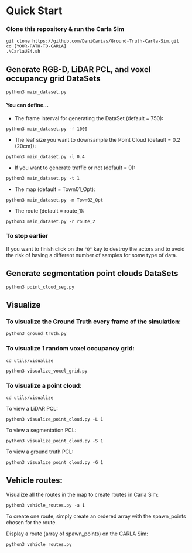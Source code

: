 # Quick Start
### Clone this repository & run the Carla Sim
```
git clone https://github.com/DaniCarias/Ground-Truth-Carla-Sim.git
cd [YOUR-PATH-TO-CARLA]
.\CarlaUE4.sh
```


## Generate RGB-D, LiDAR PCL, and voxel occupancy grid DataSets
```
python3 main_dataset.py
```

#### You can define...
* The frame interval for generating the DataSet (default = 750):
```
python3 main_dataset.py -f 1000
```
* The leaf size you want to downsample the Point Cloud (default = 0.2 (20cm)):  
```
python3 main_dataset.py -l 0.4
```
* If you want to generate traffic or not (default = 0):
```
python3 main_dataset.py -t 1
```
* The map (default = Town01_Opt):
```
python3 main_dataset.py -m Town02_Opt
```
* The route (default = route_1):
```
python3 main_dataset.py -r route_2
```

### To stop earlier
If you want to finish click on the `"Q"` key to destroy the actors and to avoid the risk of having a different number of samples for some type of data.


## Generate segmentation point clouds DataSets

```
python3 point_cloud_seg.py
```


## Visualize

### To visualize the Ground Truth every frame of the simulation:

```
python3 ground_truth.py
```

### To visualize 1 random voxel occupancy grid:

```
cd utils/visualize

python3 visualize_voxel_grid.py
```

### To visualize a point cloud:

```
cd utils/visualize
```

To view a LiDAR PCL:
```
python3 visualize_point_cloud.py -L 1
```
To view a segmentation PCL:
```
python3 visualize_point_cloud.py -S 1
```
To view a ground truth PCL:
```
python3 visualize_point_cloud.py -G 1
```

## Vehicle routes:

Visualize all the routes in the map to create routes in Carla Sim:
```
python3 vehicle_routes.py -a 1
```
To create one route, simply create an ordered array with the spawn_points chosen for the route.


Display a route (array of spawn_points) on the CARLA Sim:
```
python3 vehicle_routes.py
```
